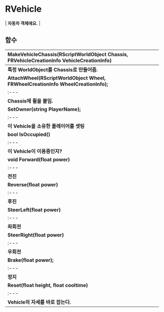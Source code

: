 # **RVehicle**

| **자동차 객체에요.** |
## **함수**

| **MakeVehicleChassis(RScriptWorldObject Chassis, FRVehicleCreationInfo VehicleCreationInfo)** |
| :--- |
| **특정 WorldObject를 Chassis로 만들어줌.** |
| **AttachWheel(RScriptWorldObject Wheel, FRWheelCreationInfo WheelCreationInfo);** |
| :--- |
| **Chassis에 휠을 붙임.** |
| **SetOwner(string PlayerName);** |
| :--- |
| **이 Vehicle을 소유한 플레이어를 셋팅** |
| **bool IsOccupied()** |
| :--- |
| **이 Vehicle이 이용중인지?** |
| **void Forward(float power)** |
| :--- |
| **전진** |
| **Reverse(float power)** |
| :--- |
| **후진** |
| **SteerLeft(float power)** |
| :--- |
| **좌회전** |
| **SteerRight(float power)** |
| :--- |
| **우회전** |
| **Brake(float power);** |
| :--- |
| **정지** |
| **Reset(float height, float cooltime)** |
| :--- |
| **Vehicle의 자세를 바로 잡는다.** |
